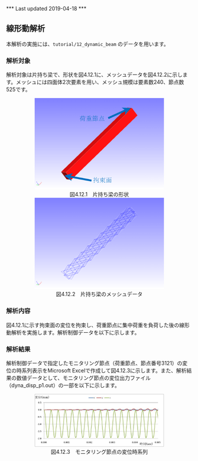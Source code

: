 *** Last updated 2019-04-18 ***

##  線形動解析

本解析の実施には、`tutorial/12_dynamic_beam` のデータを用います。

### 解析対象

解析対象は片持ち梁で、形状を図4.12.1に、メッシュデータを図4.12.2に示します。メッシュには四面体2次要素を用い、メッシュ規模は要素数240、節点数525です。

<div style="text-align: center;">
<img src="./media/tutorial12_01.png" width="350px"><br>
図4.12.1　片持ち梁の形状
</div>

<div style="text-align: center;">
<img src="./media/tutorial12_02.png" width="350px"><br>
図4.12.2　片持ち梁のメッシュデータ
</div>

### 解析内容

図4.12.1に示す拘束面の変位を拘束し、荷重節点に集中荷重を負荷した後の線形動解析を実施します。解析制御データを以下に示します。

### 解析結果

解析制御データで指定したモニタリング節点（荷重節点、節点番号3121）の変位の時系列表示をMicrosoft
Excelで作成して図4.12.3に示します。また、解析結果の数値データとして、モニタリング節点の変位出力ファイル（dyna\_disp\_p1.out）の一部を以下に示します。

<div style="text-align: center;">
<img src="./media/tutorial12_03.png" width="350px"><br>
図4.12.3　モニタリング節点の変位時系列
</div>

